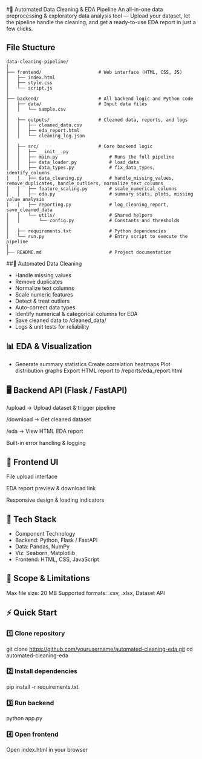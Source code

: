 #🚀 Automated Data Cleaning & EDA Pipeline
An all-in-one data preprocessing & exploratory data analysis tool — Upload your dataset, let the pipeline handle the cleaning, and get a ready-to-use EDA report in just a few clicks.

## File Stucture
```
data-cleaning-pipeline/
│
├── frontend/                     # Web interface (HTML, CSS, JS)
│   ├── index.html
│   ├── style.css
│   └── script.js
│
├── backend/                      # All backend logic and Python code
│   ├── data/                     # Input data files
│   │   └── sample.csv
│
│   ├── outputs/                  # Cleaned data, reports, and logs
│   │   ├── cleaned_data.csv
│   │   ├── eda_report.html
│   │   └── cleaning_log.json
│
│   ├── src/                      # Core backend logic
│   │   ├── __init__.py
│   │   ├── main.py                   # Runs the full pipeline
│   │   ├── data_loader.py            # load_data
│   │   ├── data_types.py             # fix_data_types, identify_columns
│   │   ├── data_cleaning.py          # handle_missing_values, remove_duplicates, handle_outliers, normalize_text_columns
│   │   ├── feature_scaling.py        # scale_numerical_columns
│   │   ├── eda.py                    # summary stats, plots, missing value analysis
│   │   ├── reporting.py              # log_cleaning_report, save_cleaned_data
│   │   └── utils/                    # Shared helpers
│   │       └── config.py             # Constants and thresholds
│
│   ├── requirements.txt              # Python dependencies
│   └── run.py                        # Entry script to execute the pipeline
│
├── README.md                         # Project documentation
```

##🧹 Automated Data Cleaning

- Handle missing values
- Remove duplicates
- Normalize text columns
- Scale numeric features
- Detect & treat outliers
- Auto-correct data types
- Identify numerical & categorical columns for EDA
- Save cleaned data to /cleaned_data/
- Logs & unit tests for reliability

## 📊 EDA & Visualization

- Generate summary statistics
Create correlation heatmaps
Plot distribution graphs
Export HTML report to /reports/eda_report.html

## 🖥 Backend API (Flask / FastAPI)

/upload → Upload dataset & trigger pipeline

/download → Get cleaned dataset

/eda → View HTML EDA report

Built-in error handling & logging

## 🎨 Frontend UI

File upload interface

EDA report preview & download link

Responsive design & loading indicators

## 📂 Tech Stack
- Component	Technology
- Backend:	Python, Flask / FastAPI
- Data:	Pandas, NumPy
- Viz:	Seaborn, Matplotlib
- Frontend:	HTML, CSS, JavaScript

## 📌 Scope & Limitations

Max file size: 20 MB
Supported formats: .csv, .xlsx, Dataset API

## ⚡ Quick Start
### 1️⃣ Clone repository
git clone https://github.com/yourusername/automated-cleaning-eda.git
cd automated-cleaning-eda

### 2️⃣ Install dependencies
pip install -r requirements.txt

### 3️⃣ Run backend
python app.py

### 4️⃣ Open frontend
Open index.html in your browser
